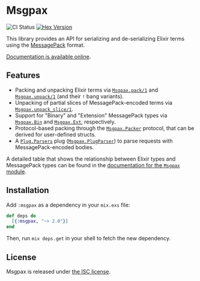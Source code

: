 # Msgpax

![CI Status](https://github.com/lexmag/msgpax/workflows/CI/badge.svg)
[![Hex Version](https://img.shields.io/hexpm/v/msgpax.svg)](https://hex.pm/packages/msgpax)

This library provides an API for serializing and de-serializing Elixir terms using the [MessagePack](http://msgpack.org/) format.

[Documentation is available online][docs].

## Features

* Packing and unpacking Elixir terms via [`Msgpax.pack/1`][docs-msgpax-pack-1] and [`Msgpax.unpack/1`][docs-msgpax-unpack-1] (and their `!` bang variants).
* Unpacking of partial slices of MessagePack-encoded terms via [`Msgpax.unpack_slice/1`][docs-msgpax-unpack_slice-1].
* Support for "Binary" and "Extension" MessagePack types via [`Msgpax.Bin`][docs-msgpax-bin] and [`Msgpax.Ext`][docs-msgpax-ext], respectively.
* Protocol-based packing through the [`Msgpax.Packer`][docs-msgpax-packer] protocol, that can be derived for user-defined structs.
* A [`Plug.Parsers`][docs-plug-parsers] plug ([`Msgpax.PlugParser`][docs-msgpax-plug-parser]) to parse requests with MessagePack-encoded bodies.

A detailed table that shows the relationship between Elixir types and MessagePack types can be found in the [documentation for the `Msgpax` module][docs-msgpax].

## Installation

Add `:msgpax` as a dependency in your `mix.exs` file:

```elixir
def deps do
  [{:msgpax, "~> 2.0"}]
end
```

Then, run `mix deps.get` in your shell to fetch the new dependency.

## License

Msgpax is released under [the ISC license](LICENSE).


[docs]: http://hexdocs.pm/msgpax
[docs-msgpax]: https://hexdocs.pm/msgpax/Msgpax.html
[docs-msgpax-pack-1]: http://hexdocs.pm/msgpax/Msgpax.html#pack/1
[docs-msgpax-unpack-1]: http://hexdocs.pm/msgpax/Msgpax.html#unpack/1
[docs-msgpax-unpack_slice-1]: http://hexdocs.pm/msgpax/Msgpax.html#unpack_slice/1
[docs-msgpax-packer]: http://hexdocs.pm/msgpax/Msgpax.Packer.html
[docs-msgpax-bin]: http://hexdocs.pm/msgpax/Msgpax.Bin.html
[docs-msgpax-ext]: http://hexdocs.pm/msgpax/Msgpax.Ext.html
[docs-msgpax-plug-parser]: http://hexdocs.pm/msgpax/Msgpax.PlugParser.html
[docs-plug-parsers]: http://hexdocs.pm/msgpax/Plug.Parsers.html
